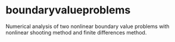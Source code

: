 # boundaryvalueproblems
Numerical analysis of two nonlinear boundary value problems with nonlinear shooting method and finite differences method. 
